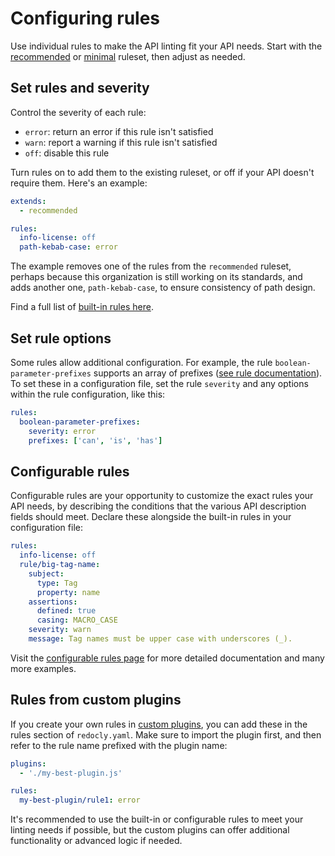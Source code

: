 # Configuring rules

Use individual rules to make the API linting fit your API needs. Start with the [recommended](../rules/recommended.md) or [minimal](../rules/minimal.md) ruleset, then adjust as needed.

## Set rules and severity

Control the severity of each rule:

- `error`: return an error if this rule isn't satisfied
- `warn`: report a warning if this rule isn't satisfied
- `off`: disable this rule

Turn rules on to add them to the existing ruleset, or off if your API doesn't require them. Here's an example:

```yaml
extends:
  - recommended

rules:
  info-license: off
  path-kebab-case: error
```

The example removes one of the rules from the `recommended` ruleset, perhaps because this organization is still working on its standards, and adds another one, `path-kebab-case`, to ensure consistency of path design.

Find a full list of [built-in rules here](../rules/built-in-rules.md).

## Set rule options

Some rules allow additional configuration. For example, the rule `boolean-parameter-prefixes` supports an array of prefixes ([see rule documentation](../rules/boolean-parameter-prefixes.md)). To set these in a configuration file, set the rule `severity` and any options within the rule configuration, like this:

```yaml
rules:
  boolean-parameter-prefixes:
    severity: error
    prefixes: ['can', 'is', 'has']
```

## Configurable rules

Configurable rules are your opportunity to customize the exact rules your API needs, by describing the conditions that the various API description fields should meet. Declare these alongside the built-in rules in your configuration file:

```yaml
rules:
  info-license: off
  rule/big-tag-name:
    subject:
      type: Tag
      property: name
    assertions:
      defined: true
      casing: MACRO_CASE
    severity: warn
    message: Tag names must be upper case with underscores (_).
```

Visit the [configurable rules page](../rules/configurable-rules.md) for more detailed documentation and many more examples.

## Rules from custom plugins

If you create your own rules in [custom plugins](../resources/custom-plugins.md#rules-in-plugins), you can add these in the rules section of `redocly.yaml`. Make sure to import the plugin first, and then refer to the rule name prefixed with the plugin name:

```yaml
plugins:
  - './my-best-plugin.js'

rules:
  my-best-plugin/rule1: error
```

It's recommended to use the built-in or configurable rules to meet your linting needs if possible, but the custom plugins can offer additional functionality or advanced logic if needed.
